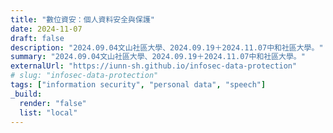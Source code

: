 ```yaml
---
title: "數位資安：個人資料安全與保護"
date: 2024-11-07
draft: false
description: "2024.09.04文山社區大學、2024.09.19＋2024.11.07中和社區大學。"
summary: "2024.09.04文山社區大學、2024.09.19＋2024.11.07中和社區大學。"
externalUrl: "https://iunn-sh.github.io/infosec-data-protection"
# slug: "infosec-data-protection"
tags: ["information security", "personal data", "speech"]
_build:
  render: "false"
  list: "local"
---
```

